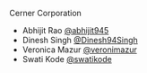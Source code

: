 Cerner Corporation

-   Abhijit Rao [@abhijit945]
-   Dinesh Singh [@Dinesh94Singh]
-   Veronica Mazur [@veronimazur]
-   Swati Kode [@swatikode]

[@abhijit945]: https://github.com/abhijit945
[@dinesh94singh]: https://github.com/Dinesh94Singh
[@veronimazur]: https://github.com/veronimazur
[@swatikode]: https://github.com/swatikode
